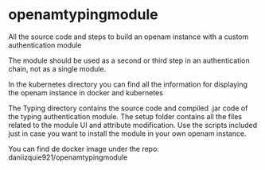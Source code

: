 # openamtypingmodule
All the source code and steps to build an openam instance with a custom authentication module 

The module should be used as a second or third step in an authentication chain, not as a single module.

In the kubernetes directory you can find all the information for displaying the openam instance in docker and kubernetes

The Typing directory contains the source code and compiled .jar code of the typing authentication module.
The setup folder contains all the files related to the module UI and attribute modification. 
Use the scripts included just in case you want to install the module in your own openam instance.

You can find de docker image under the repo:
daniizquie921/openamtypingmodule

